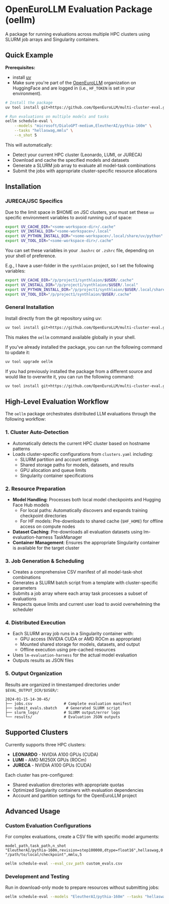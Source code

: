 # OpenEuroLLM Evaluation Package (oellm)

A package for running evaluations across multiple HPC clusters using SLURM job arrays and Singularity containers. 

## Quick Example

**Prerequisites:**
- install [uv](https://docs.astral.sh/uv/#installation)
- Make sure you're part of the [OpenEuroLLM](https://huggingface.co/OpenEuroLLM) organization on HuggingFace and are logged in (i.e., `HF_TOKEN` is set in your environment). 

```bash
# Install the package
uv tool install git+https://github.com/OpenEuroLLM/multi-cluster-eval.git

# Run evaluations on multiple models and tasks
oellm schedule-eval \
    --models "microsoft/DialoGPT-medium,EleutherAI/pythia-160m" \
    --tasks "hellaswag,mmlu" \
    --n_shot 5
```

This will automatically:
- Detect your current HPC cluster (Leonardo, LUMI, or JURECA)
- Download and cache the specified models and datasets
- Generate a SLURM job array to evaluate all model-task combinations
- Submit the jobs with appropriate cluster-specific resource allocations


## Installation

### JURECA/JSC Specifics

Due to the limit space in $HOME on JSC clusters, you must set these `uv` specific environment variables to avoid running out of space:

```bash
export UV_CACHE_DIR="<some-workspace-dir>/.cache"
export UV_INSTALL_DIR="<some-workspace>/.local"
export UV_PYTHON_INSTALL_DIR="<some-workspace>/.local/share/uv/python"
export UV_TOOL_DIR="<some-workspace-dir>/.cache"
```

You can set these variables in your `.bashrc` or `.zshrc` file, depending on your shell of preference.

E.g., I have a user-folder in the `synthlaion` project, so I set the following variables:
```bash
export UV_CACHE_DIR="/p/project1/synthlaion/$USER/.cache"
export UV_INSTALL_DIR="/p/project1/synthlaion/$USER/.local"
export UV_PYTHON_INSTALL_DIR="/p/project1/synthlaion/$USER/.local/share/uv/python"
export UV_TOOL_DIR="/p/project1/synthlaion/$USER/.cache"
```

### General Installation

Install directly from the git repository using uv:

```bash
uv tool install git+https://github.com/OpenEuroLLM/multi-cluster-eval.git
```

This makes the `oellm` command available globally in your shell.

If you've already installed the package, you can run the following command to update it:
```bash
uv tool upgrade oellm
```

If you had previously installed the package from a different source and would like to overwrite it, you can run the following command:
```bash
uv tool install git+https://github.com/OpenEuroLLM/multi-cluster-eval.git --force
```

## High-Level Evaluation Workflow

The `oellm` package orchestrates distributed LLM evaluations through the following workflow:

### 1. **Cluster Auto-Detection**
- Automatically detects the current HPC cluster based on hostname patterns
- Loads cluster-specific configurations from `clusters.yaml` including:
  - SLURM partition and account settings
  - Shared storage paths for models, datasets, and results
  - GPU allocation and queue limits
  - Singularity container specifications

### 2. **Resource Preparation**
- **Model Handling**: Processes both local model checkpoints and Hugging Face Hub models
  - For local paths: Automatically discovers and expands training checkpoint directories
  - For HF models: Pre-downloads to shared cache (`$HF_HOME`) for offline access on compute nodes
- **Dataset Caching**: Pre-downloads all evaluation datasets using lm-evaluation-harness TaskManager
- **Container Management**: Ensures the appropriate Singularity container is available for the target cluster

### 3. **Job Generation & Scheduling**
- Creates a comprehensive CSV manifest of all model-task-shot combinations
- Generates a SLURM batch script from a template with cluster-specific parameters
- Submits a job array where each array task processes a subset of evaluations
- Respects queue limits and current user load to avoid overwhelming the scheduler

### 4. **Distributed Execution**
- Each SLURM array job runs in a Singularity container with:
  - GPU access (NVIDIA CUDA or AMD ROCm as appropriate)
  - Mounted shared storage for models, datasets, and output
  - Offline execution using pre-cached resources
- Uses `lm-evaluation-harness` for the actual model evaluation
- Outputs results as JSON files

### 5. **Output Organization**
Results are organized in timestamped directories under `$EVAL_OUTPUT_DIR/$USER/`:
```
2024-01-15-14-30-45/
├── jobs.csv              # Complete evaluation manifest
├── submit_evals.sbatch    # Generated SLURM script
├── slurm_logs/           # SLURM output/error logs
└── results/              # Evaluation JSON outputs
```

## Supported Clusters

Currently supports three HPC clusters:

- **LEONARDO** - NVIDIA A100 GPUs (CUDA)
- **LUMI** - AMD MI250X GPUs (ROCm)
- **JURECA** - NVIDIA A100 GPUs (CUDA)

Each cluster has pre-configured:
- Shared evaluation directories with appropriate quotas
- Optimized Singularity containers with evaluation dependencies
- Account and partition settings for the OpenEuroLLM project

## Advanced Usage

### Custom Evaluation Configurations
For complex evaluations, create a CSV file with specific model arguments:

```csv
model_path,task_path,n_shot
"EleutherAI/pythia-160m,revision=step100000,dtype=float16",hellaswag,0
"/path/to/local/checkpoint",mmlu,5
```

```bash
oellm schedule-eval --eval_csv_path custom_evals.csv
```

### Development and Testing
Run in download-only mode to prepare resources without submitting jobs:

```bash
oellm schedule-eval --models "EleutherAI/pythia-160m" --tasks "hellaswag" --n_shot 0 --download_only True
```
